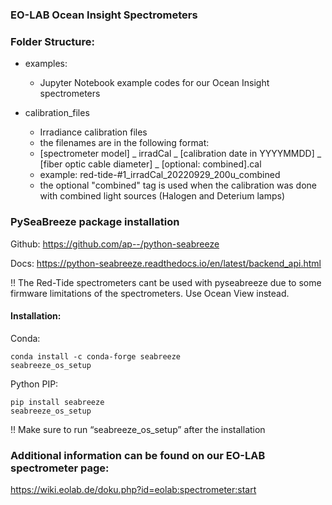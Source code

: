 
### EO-LAB Ocean Insight Spectrometers

### Folder Structure:
* examples:
  * Jupyter Notebook example codes for our Ocean Insight spectrometers 

* calibration_files
  * Irradiance calibration files
  * the filenames are in the following format:
  * [spectrometer model] _ irradCal _ [calibration date in YYYYMMDD] _ [fiber optic cable diameter] _ [optional: combined].cal
  * example: red-tide-#1_irradCal_20220929_200u_combined
  * the optional "combined" tag is used when the calibration was done with combined light sources (Halogen and Deterium lamps)

### PySeaBreeze package installation
Github: https://github.com/ap--/python-seabreeze

Docs: https://python-seabreeze.readthedocs.io/en/latest/backend_api.html

!!  The Red-Tide spectrometers cant be used with pyseabreeze due to some firmware limitations of the spectrometers. Use Ocean View instead.

#### Installation:
Conda:

    conda install -c conda-forge seabreeze
    seabreeze_os_setup

Python PIP:

    pip install seabreeze
    seabreeze_os_setup

!! Make sure to run “seabreeze_os_setup” after the installation

### Additional information can be found on our EO-LAB spectrometer page: 

https://wiki.eolab.de/doku.php?id=eolab:spectrometer:start
